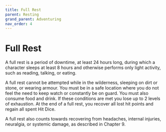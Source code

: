 ```yaml
---
title: Full Rest
parent: Resting
grand_parent: Adventuring
nav_order: 4
---
```


# Full Rest
A full rest is a period of downtime, at least 24 hours long, during which a character sleeps at least 8 hours and otherwise performs only light activity, such as reading, talking, or eating.

A full rest cannot be attempted while in the wilderness, sleeping on dirt or stone, or wearing armour. You must be in a safe location where you do not feel the need to keep watch or constantly be on guard. You must also consume food and drink. If these conditions are met you lose up to 2 levels of exhaustion. At the end of a full rest, you recover all lost hit points and regain all spent Hit Dice.

A full rest also counts towards recovering from headaches, internal injuries, neuralgia, or systemic damage, as described in Chapter 9.